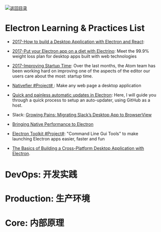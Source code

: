 [![返回目录](https://user-images.githubusercontent.com/5803001/38079637-ff0abcf0-3371-11e8-9b76-ad651620afc7.jpg)](https://github.com/wx-chevalier/Awesome-Lists)

# Electron Learning & Practices List

- [2017-How to build a Desktop Application with Electron and React](https://parg.co/bI4):

- [2017-Put your Electron app on a diet with Electrino](https://parg.co/bM2): Meet the 99.9% weight loss plan for desktop apps built with web technologies

- [2017-Improving Startup Time](http://blog.atom.io/2017/04/18/improving-startup-time.html): Over the last months, the Atom team has been working hard on improving one of the aspects of the editor our users care about the most: startup time.

- [Nativefier #Project# ](https://github.com/jiahaog/nativefier): Make any web page a desktop application

- [Quick and painless automatic updates in Electron](https://parg.co/USW): Here, I will guide you through a quick process to setup an auto-updater, using GitHub as a host.

- Slack: [Growing Pains: Migrating Slack’s Desktop App to BrowserView](https://parg.co/UKp)

- [Bringing Native Performance to Electron](https://blog.realm.io/native-performance-electron-realm/)

- [Electron Toolkit #Project#](https://github.com/PhilippLgh/electron-toolkit): "Command Line Gui Tools" to make launching Electron apps easier, faster and fun

* [The Basics of Building a Cross-Platform Desktop Application with Electron](https://parg.co/UVf).

# DevOps: 开发实践

# Production: 生产环境

# Core: 内部原理
